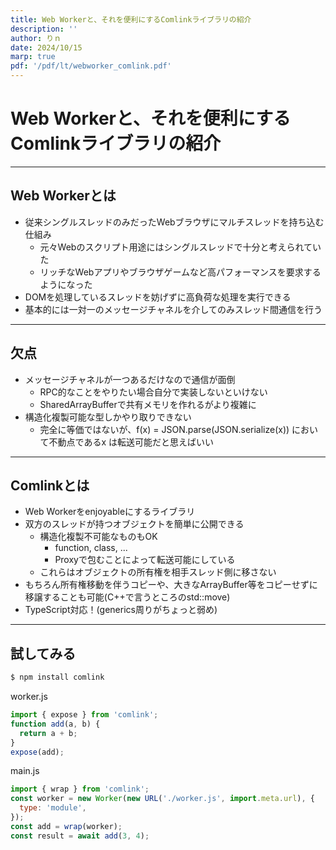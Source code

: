 ```yaml
---
title: Web Workerと、それを便利にするComlinkライブラリの紹介
description: ''
author: りｎ
date: 2024/10/15
marp: true
pdf: '/pdf/lt/webworker_comlink.pdf'
---
```


# Web Workerと、それを便利にするComlinkライブラリの紹介

---

## Web Workerとは

- 従来シングルスレッドのみだったWebブラウザにマルチスレッドを持ち込む仕組み
  - 元々Webのスクリプト用途にはシングルスレッドで十分と考えられていた
  - リッチなWebアプリやブラウザゲームなど高パフォーマンスを要求するようになった
- DOMを処理しているスレッドを妨げずに高負荷な処理を実行できる
- 基本的には一対一のメッセージチャネルを介してのみスレッド間通信を行う

---

## 欠点

- メッセージチャネルが一つあるだけなので通信が面倒
  - RPC的なことをやりたい場合自分で実装しないといけない
  - SharedArrayBufferで共有メモリを作れるがより複雑に
- 構造化複製可能な型しかやり取りできない
  - 完全に等価ではないが、f(x) = JSON.parse(JSON.serialize(x)) において不動点であるx は転送可能だと思えばいい

---

## Comlinkとは

- Web Workerをenjoyableにするライブラリ
- 双方のスレッドが持つオブジェクトを簡単に公開できる
  - 構造化複製不可能なものもOK
    - function, class, ...
    - Proxyで包むことによって転送可能にしている
  - これらはオブジェクトの所有権を相手スレッド側に移さない
- もちろん所有権移動を伴うコピーや、大きなArrayBuffer等をコピーせずに移譲することも可能(C++で言うところのstd::move)
- TypeScript対応！(generics周りがちょっと弱め)

---

## 試してみる

```bash
$ npm install comlink
```

worker.js

```js
import { expose } from 'comlink';
function add(a, b) {
  return a + b;
}
expose(add);
```

main.js

```js
import { wrap } from 'comlink';
const worker = new Worker(new URL('./worker.js', import.meta.url), {
  type: 'module',
});
const add = wrap(worker);
const result = await add(3, 4);
```
